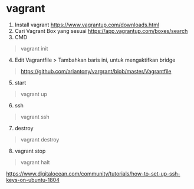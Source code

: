 # vagrant
1. Install vagrant
https://www.vagrantup.com/downloads.html
2. Cari Vagrant Box yang sesuai
https://app.vagrantup.com/boxes/search
3. CMD
> vagrant init
4. Edit Vagrantfile > Tambahkan baris ini, untuk mengaktifkan bridge
> https://github.com/ariantony/vargrant/blob/master/Vagrantfile
5. start
> vagrant up
6. ssh
> vagrant ssh
7. destroy
> vagrant destroy
8. vagrant stop
> vagrant halt




https://www.digitalocean.com/community/tutorials/how-to-set-up-ssh-keys-on-ubuntu-1804
